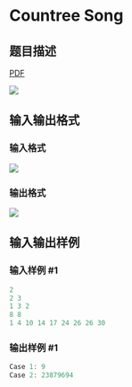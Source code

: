 # Countree Song

## 题目描述

[problemUrl]: https://uva.onlinejudge.org/index.php?option=com_onlinejudge&Itemid=8&category=823&page=show_problem&problem=4606

[PDF](https://uva.onlinejudge.org/external/127/p12753.pdf)

![](https://cdn.luogu.com.cn/upload/vjudge_pic/UVA12753/6c0bb09fd3e5377ccc34eaf85eec9b78766f9b36.png)

## 输入输出格式

### 输入格式

![](https://cdn.luogu.com.cn/upload/vjudge_pic/UVA12753/a5e0aaa037d717e645c7b095547a88bd6c19984e.png)

### 输出格式

![](https://cdn.luogu.com.cn/upload/vjudge_pic/UVA12753/b88fa4070055c00e302162f6fac970b22faefd56.png)

## 输入输出样例

### 输入样例 #1

```cpp
2
2 3
1 3 2
8 8
1 4 10 14 17 24 26 26 30
```


### 输出样例 #1

```cpp
Case 1: 9
Case 2: 23879694
```


